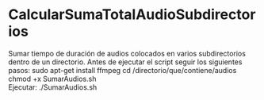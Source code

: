 # CalcularSumaTotalAudioSubdirectorios
Sumar tiempo de duración de audios colocados en varios subdirectorios dentro de un directorio.
Antes de ejecutar el script seguir los siguientes pasos:
		sudo apt-get install ffmpeg
		cd /directorio/que/contiene/audios
		chmod +x SumarAudios.sh   
Ejecutar:
		./SumarAudios.sh 

